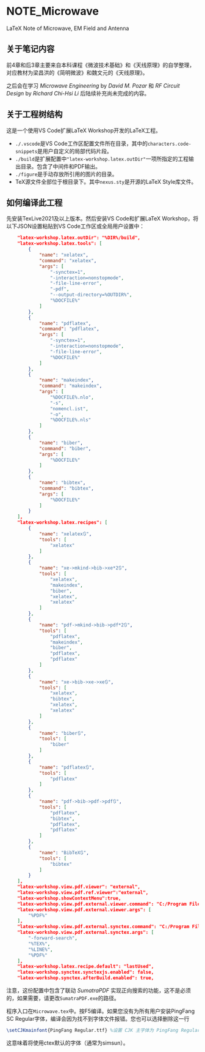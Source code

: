 # NOTE_Microwave
LaTeX Note of Microwave, EM Field and Antenna

## 关于笔记内容
前4章和后3章主要来自本科课程《微波技术基础》和《天线原理》的自学整理，对应教材为梁昌洪的《简明微波》和魏文元的《天线原理》。

之后会在学习 *Microwave Engineering* by *David M. Pozar* 和 *RF Circuit Design* by *Richard Chi-Hsi Li* 后陆续补充尚未完成的内容。
## 关于工程树结构
这是一个使用VS Code扩展LaTeX Workshop开发的LaTeX工程。
- `./.vscode`是VS Code工作区配置文件所在目录，其中的`characters.code-snippets`是用户自定义的局部代码片段。
- `./build`是扩展配置中`"latex-workshop.latex.outDir"`一项所指定的工程输出目录。包含了中间件和PDF输出。
- `./figure`是手动存放所引用的图片的目录。
- TeX源文件全部位于根目录下。其中`nexus.sty`是开源的LaTeX Style库文件。
## 如何编译此工程
先安装TexLive2021及以上版本。然后安装VS Code和扩展LaTeX Workshop，将以下JSON设置粘贴到VS Code工作区或全局用户设置中：

```json
    "latex-workshop.latex.outDir": "%DIR%/build",
    "latex-workshop.latex.tools": [
        {
            "name": "xelatex",
            "command": "xelatex",
            "args": [
                "-synctex=1",
                "-interaction=nonstopmode",
                "-file-line-error",
                "-pdf",
                "--output-directory=%OUTDIR%",
                "%DOCFILE%"
            ]
        },
        {
            "name": "pdflatex",
            "command": "pdflatex",
            "args": [
                "-synctex=1",
                "-interaction=nonstopmode",
                "-file-line-error",
                "%DOCFILE%"
            ]
        },
        {
            "name": "makeindex",
            "command": "makeindex",
            "args": [
                "%DOCFILE%.nlo",
                "-s",
                "nomencl.ist",
                "-o",
                "%DOCFILE%.nls"
            ]
        },
        {
            "name": "biber",
            "command": "biber",
            "args": [
                "%DOCFILE%"
            ]
        },
        {
            "name": "bibtex",
            "command": "bibtex",
            "args": [
                "%DOCFILE%"
            ]
        }
    ],
    "latex-workshop.latex.recipes": [
        {
            "name": "xelatex🔃",
            "tools": [
                "xelatex"
            ]
        },
        {
            "name": "xe->mkind->bib->xe*2🔃",
            "tools": [
                "xelatex",
                "makeindex",
                "biber",
                "xelatex",
                "xelatex"
            ]
        },
        {
            "name": "pdf->mkind->bib->pdf*2🔃",
            "tools": [
                "pdflatex",
                "makeindex",
                "biber",
                "pdflatex",
                "pdflatex"
            ]
        },
        {
            "name": "xe->bib->xe->xe🔃",
            "tools": [
                "xelatex",
                "bibtex",
                "xelatex",
                "xelatex"
            ]
        },
        {
            "name": "biber🔃",
            "tools": [
                "biber"
            ]
        },
        {
            "name": "pdflatex🔃",
            "tools": [
                "pdflatex"
            ]
        },
        {
            "name": "pdf->bib->pdf->pdf🔃",
            "tools": [
                "pdflatex",
                "bibtex",
                "pdflatex",
                "pdflatex"
            ]
        },
        {
            "name": "BibTeX🔃",
            "tools": [
                "bibtex"
            ]
        }
    ],
    "latex-workshop.view.pdf.viewer": "external",
    "latex-workshop.view.pdf.ref.viewer":"external", 
    "latex-workshop.showContextMenu":true,
    "latex-workshop.view.pdf.external.viewer.command": "C:/Program Files/SumatraPDF/SumatraPDF.exe", 
    "latex-workshop.view.pdf.external.viewer.args": [
        "%PDF%"
    ],
    "latex-workshop.view.pdf.external.synctex.command": "C:/Program Files/SumatraPDF/SumatraPDF.exe", 
    "latex-workshop.view.pdf.external.synctex.args": [
        "-forward-search",
        "%TEX%",
        "%LINE%",
        "%PDF%"
    ],
    "latex-workshop.latex.recipe.default": "lastUsed",
    "latex-workshop.synctex.synctexjs.enabled": false,
    "latex-workshop.synctex.afterBuild.enabled": true,
```
注意，这份配置中包含了联动 *SumatraPDF* 实现正向搜索的功能，这不是必须的，如果需要，请更改`SumatraPDF.exe`的路径。

程序入口在`Microwave.tex`中。按F5编译。如果您没有为所有用户安装PingFang SC Regular字体，编译会因为找不到字体文件报错。您也可以选择删除这一行

```latex
\setCJKmainfont{PingFang Regular.ttf} %设置 CJK 主字体为 PingFang Regular （苹方）
```
这意味着将使用ctex默认的字体（通常为simsun）。
